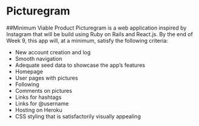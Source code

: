 # Picturegram

##Minimum Viable Product
Picturegram is a web application inspired by Instagram that will be build using Ruby on Rails and React.js. By the end of Week 9, this app will, at a minimum, satisfy the following criteria:

- New account creation and log
- Smooth navigation
- Adequate seed data to showcase the app’s features
- Homepage
- User pages with pictures
- Following
- Comments on pictures
- Links for hashtags
- Links for @username
- Hosting on Heroku
- CSS styling that is satisfactorily visually appealing
